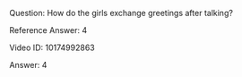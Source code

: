 Question: How do the girls exchange greetings after talking?

Reference Answer: 4

Video ID: 10174992863

Answer: 4

